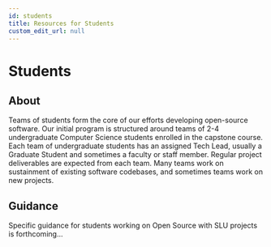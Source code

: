 ```yaml
---
id: students
title: Resources for Students
custom_edit_url: null
---
```


# Students

## About

Teams of students form the core of our efforts developing open-source software. Our initial program is structured around teams of 2-4 undergraduate Computer Science students enrolled in the capstone course. Each team of undergraduate students has an assigned Tech Lead, usually a Graduate Student and sometimes a faculty or staff member. Regular project deliverables are expected from each team. Many teams work on sustainment of existing software codebases, and sometimes teams work on new projects.

## Guidance

Specific guidance for students working on Open Source with SLU projects is forthcoming...
